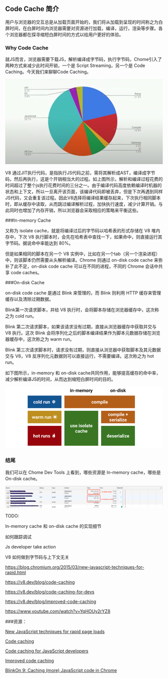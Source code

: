 ## Code Cache 简介

用户与浏览器的交互总是从加载页面开始的，我们将从加载到呈现的时间称之为白屏时间，在白屏时间内浏览器需要对资源进行加载，编译，运行，渲染等步骤。各个浏览器都在探寻缩短白屏时间的方式以给用户更好的体验。

### Why Code Cache

就JS而言，浏览器需要下载JS，解析编译成字节码，执行字节码，Chome引入了两种方式来减少此时间开销，一个是 Script Streaming，另一个是 Code Caching。今天我们来聊聊Code Caching。

![time of js execution](./time_of_js_execution.png)

V8 通过JIT执行代码，是指执行JS代码之前，需将其解析成AST，编译成字节码，然后再执行，这是个开销相当大的过程。如上图所示，解析和编译过程花费的时间超过了整个js执行花费时间的三分之一。由于编译代码高度依赖编译时机器的状态和上下文，所以一旦离开该页面，该编译代码即被丢弃，但是下次再遇到同样JS代码，又会重复该过程。因此V8选择将编译结果缓存起来，下次执行相同脚本时，即从缓存中读取，从而跳过编译解析过程，加快执行速度，减少计算开销。与此同时也增加了内存开销，所以浏览器会采取相应的策略来平衡这些。

###In-memory Cache

又称为 isolate cache，就是将编译过后的字节码以哈希表的形式存储在 V8 堆内存中，下次 V8 执行脚本时，会先在哈希表中查找一下，如果命中，则直接运行其字节码。据说命中率能达到 80%。

但是如果相同的脚本在另一个 V8 实例中，比如在另一个tab（另一个渲染进程）中，则该脚本仍然需要从头解析编译。Chrome 则通过 on-disk code cache 来弥补了此不足，on-disk code cache 可以在不同的进程，不同的 Chrome 会话中共享 code caches。

###On-disk Cache

on-disk code cache 是通过 Blink 来管理的，而 Blink 则利用 HTTP 缓存来管理缓存以及清除过期数据。

Blink第一次请求脚本，并给 V8 执行时，会将脚本存储在浏览器缓存中，这次称之为 cold run。

Blink 第二次请求脚本，如果该请求没有过期，直接从浏览器缓存中获取并交与 V8 执行。这次 Blink 会将序列化之后的脚本编译结果作为脚本元数据存储在浏览器缓存中，这次称之为 warm run。

Blink 第三次请求脚本时，请求没有过期，则直接从浏览器中获取脚本及其元数据交与 V8，V8 反序列化元数据则可以直接运行，不需要编译。这次称之为 hot run。

如下图所示，in-memory 和 on-disk cache共同作用，能够提高缓存的命中率，减少解析编译JS的时间，从而达到缩短白屏时间的目的。

![on-desk code cache summary](./code_cache_summary.png)



### 结尾

我们可以在 Chome Dev Tools 上看到，哪些资源是 In-memory cache，哪些是 On-disk cache。

![cache sample](./cache-sample.png)



TODO:

In-memory cache 和 on-disk cache 的实现细节

如何跟踪调试

Js developer take action

V8 如何做到字节码与上下文无关

https://blog.chromium.org/2015/03/new-javascript-techniques-for-rapid.html

https://v8.dev/blog/code-caching

https://v8.dev/blog/code-caching-for-devs

https://v8.dev/blog/improved-code-caching

https://www.youtube.com/watch?v=YqHOUy2rYZ8

###资源：

[New JavaScript techniques for rapid page loads](https://blog.chromium.org/2015/03/new-javascript-techniques-for-rapid.html)

[Code caching](https://v8.dev/blog/code-caching)

[Code caching for JavaScript developers](https://v8.dev/blog/code-caching-for-devs)

[Improved code caching](https://v8.dev/blog/improved-code-caching)

[BlinkOn 9: Caching (more) JavaScript code in Chrome](https://www.youtube.com/watch?v=YqHOUy2rYZ8)





